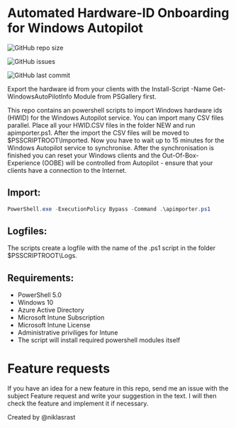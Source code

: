 # Automated Hardware-ID Onboarding for Windows Autopilot

![GitHub repo size](https://img.shields.io/github/repo-size/niklasrast/MEM-Intune-HWID-Importer)

![GitHub issues](https://img.shields.io/github/issues-raw/niklasrast/MEM-Intune-HWID-Importer)

![GitHub last commit](https://img.shields.io/github/last-commit/niklasrast/MEM-Intune-HWID-Importer)

Export the hardware id from your clients with the Install-Script -Name Get-WindowsAutoPilotInfo Module from PSGallery first.

This repo contains an powershell scripts to import Windows hardware ids (HWID) for the Windows Autopilot service. You can import many CSV files parallel.
Place all your HWID.CSV files in the folder NEW and run apimporter.ps1. After the import the CSV files will be moved to $PSSCRIPTROOT\Imported. Now you have to wait up to 15 minutes for the Windows Autopilot service to synchronise. After the synchronisation is finished you can reset your Windows clients and the Out-Of-Box-Experience (OOBE) will be controlled from Autopilot - ensure that your clients have a connection to the Internet.


## Import:
```powershell
PowerShell.exe -ExecutionPolicy Bypass -Command .\apimporter.ps1
```

## Logfiles:
The scripts create a logfile with the name of the .ps1 script in the folder $PSSCRIPTROOT\Logs.

## Requirements:
- PowerShell 5.0
- Windows 10
- Azure Active Directory
- Microsoft Intune Subscription
- Microsoft Intune License
- Administrative priviliges for Intune
- The script will install required powershell modules itself

# Feature requests
If you have an idea for a new feature in this repo, send me an issue with the subject Feature request and write your suggestion in the text. I will then check the feature and implement it if necessary.

Created by @niklasrast 